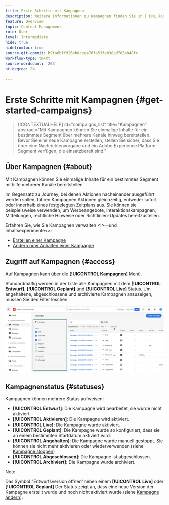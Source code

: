 ```yaml
---
title: Erste Schritte mit Kampagnen
description: Weitere Informationen zu Kampagnen finden Sie in [!DNL Journey Optimizer]
feature: Overview
topic: Content Management
role: User
level: Intermediate
hide: true
hidefromtoc: true
source-git-commit: b9fa6bff926eb8cee476fa53feb38ed783e048fc
workflow-type: tm+mt
source-wordcount: '263'
ht-degree: 2%

---
```



# Erste Schritte mit Kampagnen {#get-started-campaigns}

>[!CONTEXTUALHELP]
>id="campaigns_list"
>title="Kampagnen"
>abstract="Mit Kampagnen können Sie einmalige Inhalte für ein bestimmtes Segment über mehrere Kanäle hinweg bereitstellen. Bevor Sie eine neue Kampagne erstellen, stellen Sie sicher, dass Sie über eine Nachrichtenvorgabe und ein Adobe Experience Platform-Segment verfügen, die einsatzbereit sind."

## Über Kampagnen {#about}

Mit Kampagnen können Sie einmalige Inhalte für ein bestimmtes Segment mithilfe mehrerer Kanäle bereitstellen.

Im Gegensatz zu Journey, bei denen Aktionen nacheinander ausgeführt werden sollen, führen Kampagnen Aktionen gleichzeitig, entweder sofort oder innerhalb eines festgelegten Zeitplans aus. Sie können sie beispielsweise verwenden, um Werbeangebote, Interaktionskampagnen, Mitteilungen, rechtliche Hinweise oder Richtlinien-Updates bereitzustellen.

<!--Additionally, campaigns' content experiment feature allows you to test multiple variables of a delivery on populations samples, in order to define which treatment has the biggest impact on the targeted population.-->

Erfahren Sie, wie Sie Kampagnen verwalten &lt;!>—und Inhaltsexperimente&lt;>:
* [Erstellen einer Kampagne](create-campaign.md)
* [Ändern oder Anhalten einer Kampagne](modify-stop-campaign.md)
<!--* [Create a content experiment](content-experiment.md)-->

## Zugriff auf Kampagnen {#access}

Auf Kampagnen kann über die **[!UICONTROL Kampagnen]** Menü.

Standardmäßig werden in der Liste alle Kampagnen mit dem **[!UICONTROL Entwurf]**, **[!UICONTROL Geplant]** und **[!UICONTROL Live]** Status. Um angehaltene, abgeschlossene und archivierte Kampagnen anzuzeigen, müssen Sie den Filter löschen.

![](assets/create-campaign-list.png)

## Kampagnenstatus {#statuses}

Kampagnen können mehrere Status aufweisen:

* **[!UICONTROL Entwurf]**: Die Kampagne wird bearbeitet, sie wurde nicht aktiviert.
* **[!UICONTROL Aktivieren]**: Die Kampagne wird aktiviert.
* **[!UICONTROL Live]**: Die Kampagne wurde aktiviert.
* **[!UICONTROL Geplant]**: Die Kampagne wurde so konfiguriert, dass sie an einem bestimmten Startdatum aktiviert wird.
* **[!UICONTROL Angehalten]**: Die Kampagne wurde manuell gestoppt. Sie können sie nicht mehr aktivieren oder wiederverwenden (siehe [Kampagne stoppen](modify-stop-campaign.md#stop))
* **[!UICONTROL Abgeschlossen]**: Die Kampagne ist abgeschlossen.
* **[!UICONTROL Archiviert]**: Die Kampagne wurde archiviert.

>[!NOTE]
>
>Das Symbol &quot;Entwurfsversion öffnen&quot;neben einem **[!UICONTROL Live]** oder **[!UICONTROL Geplant]** Der Status zeigt an, dass eine neue Version der Kampagne erstellt wurde und noch nicht aktiviert wurde (siehe [Kampagne ändern](modify-stop-campaign.md#modify)).
